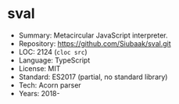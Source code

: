 # sval

* Summary:    Metacircular JavaScript interpreter.
* Repository: https://github.com/Siubaak/sval.git
* LOC:        2124 (`cloc src`)
* Language:   TypeScript
* License:    MIT
* Standard:   ES2017 (partial, no standard library)
* Tech:       Acorn parser
* Years:      2018-
